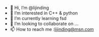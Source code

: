 - 👋 Hi, I’m @lijinding
- 👀 I’m interested in C++ & python
- 🌱 I’m currently learning fsd
- 💞️ I’m looking to collaborate on ...
- 📫 How to reach me :lijinding@msn.com

<!---
lijinding/lijinding is a ✨ special ✨ repository because its `README.md` (this file) appears on your GitHub profile.
You can click the Preview link to take a look at your changes.
--->
